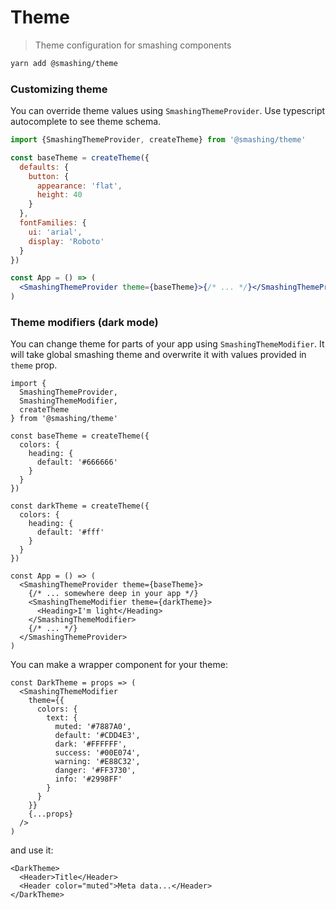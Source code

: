 # Theme

> Theme configuration for smashing components

```sh
yarn add @smashing/theme
```

### Customizing theme

You can override theme values using `SmashingThemeProvider`. Use typescript autocomplete to see theme schema.

```jsx
import {SmashingThemeProvider, createTheme} from '@smashing/theme'

const baseTheme = createTheme({
  defaults: {
    button: {
      appearance: 'flat',
      height: 40
    }
  },
  fontFamilies: {
    ui: 'arial',
    display: 'Roboto'
  }
})

const App = () => (
  <SmashingThemeProvider theme={baseTheme}>{/* ... */}</SmashingThemeProvider>
)
```

### Theme modifiers (dark mode)

You can change theme for parts of your app using `SmashingThemeModifier`. It will take global smashing theme and overwrite it with values provided in `theme` prop.

```tsx
import {
  SmashingThemeProvider,
  SmashingThemeModifier,
  createTheme
} from '@smashing/theme'

const baseTheme = createTheme({
  colors: {
    heading: {
      default: '#666666'
    }
  }
})

const darkTheme = createTheme({
  colors: {
    heading: {
      default: '#fff'
    }
  }
})

const App = () => (
  <SmashingThemeProvider theme={baseTheme}>
    {/* ... somewhere deep in your app */}
    <SmashingThemeModifier theme={darkTheme}>
      <Heading>I'm light</Heading>
    </SmashingThemeModifier>
    {/* ... */}
  </SmashingThemeProvider>
)
```

You can make a wrapper component for your theme:

```tsx
const DarkTheme = props => (
  <SmashingThemeModifier
    theme={{
      colors: {
        text: {
          muted: '#7887A0',
          default: '#CDD4E3',
          dark: '#FFFFFF',
          success: '#00E074',
          warning: '#E88C32',
          danger: '#FF3730',
          info: '#2998FF'
        }
      }
    }}
    {...props}
  />
)
```

and use it:

```tsx
<DarkTheme>
  <Header>Title</Header>
  <Header color="muted">Meta data...</Header>
</DarkTheme>
```
